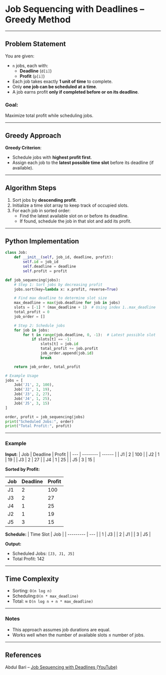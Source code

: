 # Job Sequencing with Deadlines – Greedy Method

---

## Problem Statement

You are given:
- `n` jobs, each with:
  - **Deadline** (`d[i]`)
  - **Profit** (`p[i]`)
- Each job takes exactly **1 unit of time** to complete.
- Only **one job can be scheduled at a time**.
- A job earns profit **only if completed before or on its deadline**.

### Goal:
Maximize total profit while scheduling jobs.

---

## Greedy Approach

**Greedy Criterion**:  
- Schedule jobs with **highest profit first**.
- Assign each job to the **latest possible time slot** before its deadline (if available).

---

## Algorithm Steps

1. Sort jobs by **descending profit**.
2. Initialize a time slot array to keep track of occupied slots.
3. For each job in sorted order:
   - Find the latest available slot on or before its deadline.
   - If found, schedule the job in that slot and add its profit.

---

## Python Implementation

```python
class Job:
    def __init__(self, job_id, deadline, profit):
        self.id = job_id
        self.deadline = deadline
        self.profit = profit

def job_sequencing(jobs):
    # Step 1: Sort jobs by decreasing profit
    jobs.sort(key=lambda x: x.profit, reverse=True)

    # Find max deadline to determine slot size
    max_deadline = max(job.deadline for job in jobs)
    slots = [-1] * (max_deadline + 1)  # Using index 1..max_deadline
    total_profit = 0
    job_order = []

    # Step 2: Schedule jobs
    for job in jobs:
        for t in range(job.deadline, 0, -1):  # Latest possible slot
            if slots[t] == -1:
                slots[t] = job.id
                total_profit += job.profit
                job_order.append(job.id)
                break

    return job_order, total_profit

# Example Usage
jobs = [
    Job('J1', 2, 100),
    Job('J2', 1, 19),
    Job('J3', 2, 27),
    Job('J4', 1, 25),
    Job('J5', 3, 15)
]

order, profit = job_sequencing(jobs)
print("Scheduled Jobs:", order)
print("Total Profit:", profit)
```
---
###  Example
**Input:**
| Job | Deadline | Profit |
| --- | -------- | ------ |
| J1  | 2        | 100    |
| J2  | 1        | 19     |
| J3  | 2        | 27     |
| J4  | 1        | 25     |
| J5  | 3        | 15     |

**Sorted by Profit:**

| Job | Deadline | Profit |
| --- | -------- | ------ |
| J1  | 2        | 100    |
| J3  | 2        | 27     |
| J4  | 1        | 25     |
| J2  | 1        | 19     |
| J5  | 3        | 15     |

**Schedule:**
| Time Slot | Job |
| --------- | --- |
| 1         | J3  |
| 2         | J1  |
| 3         | J5  |

**Output:**

- Scheduled Jobs: `[J3, J1, J5]`
- Total Profit: 142
---

## Time Complexity
- Sorting: `O(n log n)`
- Scheduling:`O(n * max_deadline)`
- Total: ≈ `O(n log n + n * max_deadline)`

---

### Notes
- This approach assumes job durations are equal.
- Works well when the number of available slots ≤ number of jobs.

---

## References
Abdul Bari – [Job Sequencing with Deadlines (YouTube)](https://www.youtube.com/watch?v=zPtI8q9gvX8&list=PLDN4rrl48XKpZkf03iYFl-O29szjTrs_O&index=41&ab_channel=AbdulBari)
